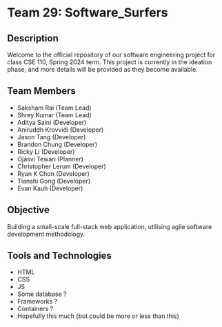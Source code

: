 # Team 29: Software_Surfers 

## Description
Welcome to the official repository of our software engineering project for class CSE 110, Spring 2024 term. This project is currently in the ideation phase, and more details will be provided as they become available.

## Team Members
- Saksham Rai (Team Lead)
- Shrey Kumar (Team Lead)
- Aditya Saini (Developer)
- Aniruddh Krovvidi (Developer)
- Jason Tang (Developer)
- Brandon Chung (Developer)
- Ricky Li (Developer)
- Ojasvi Tewari (Planner)
- Christopher Lerum (Developer)
- Ryan K Chon (Developer)
- Tianshi Gong (Developer)
- Evan Kauh (Developer) 

## Objective
Building a small-scale full-stack web application, utilising agile software development methodology. 

## Tools and Technologies
- HTML
- CSS
- JS
- Some database ?
- Frameworks ?
- Containers ?
- Hopefully this much (but could be more or less than this)


